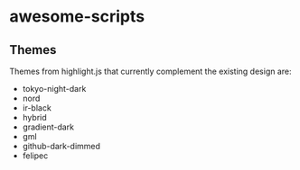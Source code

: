 # awesome-scripts

## Themes
Themes from highlight.js that currently complement the existing design are:

* tokyo-night-dark
* nord
* ir-black
* hybrid
* gradient-dark
* gml
* github-dark-dimmed
* felipec